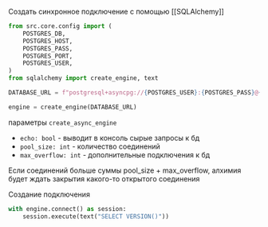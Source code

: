 Создать синхронное подключение с помощью [[SQLAlchemy]]
```python
from src.core.config import (  
    POSTGRES_DB,  
    POSTGRES_HOST,  
    POSTGRES_PASS,  
    POSTGRES_PORT,  
    POSTGRES_USER,  
)  
from sqlalchemy import create_engine, text

DATABASE_URL = f"postgresql+asyncpg://{POSTGRES_USER}:{POSTGRES_PASS}@{POSTGRES_HOST}:{POSTGRES_PORT}/{POSTGRES_DB}"

engine = create_engine(DATABASE_URL)
```

параметры `create_async_engine`
- `echo: bool` - выводит в консоль сырые запросы к бд
- `pool_size: int` - количество соединений
- `max_overflow: int` - дополнительные подключения к бд

Если соединений больше суммы pool_size + max_overflow, алхимия будет ждать закрытия какого-то открытого соединения

Создание подключения
```python
with engine.connect() as session:
	session.execute(text("SELECT VERSION()"))
```
